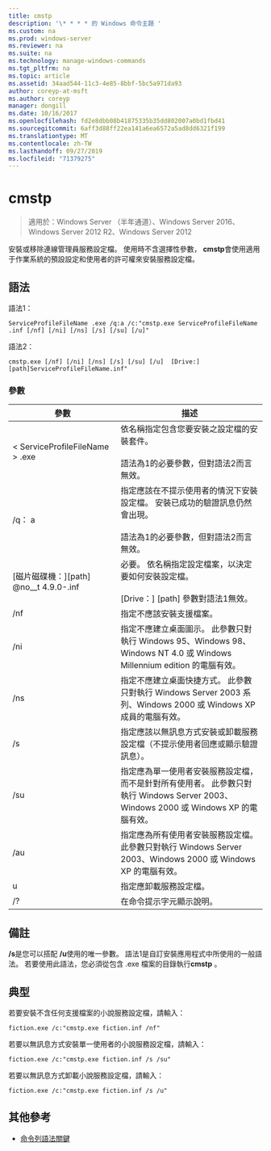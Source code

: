 ```yaml
---
title: cmstp
description: '\* * * * 的 Windows 命令主題 '
ms.custom: na
ms.prod: windows-server
ms.reviewer: na
ms.suite: na
ms.technology: manage-windows-commands
ms.tgt_pltfrm: na
ms.topic: article
ms.assetid: 34aad544-11c3-4e85-8bbf-5bc5a971da93
author: coreyp-at-msft
ms.author: coreyp
manager: dongill
ms.date: 10/16/2017
ms.openlocfilehash: fd2e8dbb08b41875335b35dd802007a0bd1fbd41
ms.sourcegitcommit: 6aff3d88ff22ea141a6ea6572a5ad8dd6321f199
ms.translationtype: MT
ms.contentlocale: zh-TW
ms.lasthandoff: 09/27/2019
ms.locfileid: "71379275"
---
```

# <a name="cmstp"></a>cmstp

>適用於：Windows Server （半年通道）、Windows Server 2016、Windows Server 2012 R2、Windows Server 2012

安裝或移除連線管理員服務設定檔。 使用時不含選擇性參數， **cmstp**會使用適用于作業系統的預設設定和使用者的許可權來安裝服務設定檔。 
## <a name="syntax"></a>語法
語法1：
```
ServiceProfileFileName .exe /q:a /c:"cmstp.exe ServiceProfileFileName .inf [/nf] [/ni] [/ns] [/s] [/su] [/u]"
```
語法2：
```
cmstp.exe [/nf] [/ni] [/ns] [/s] [/su] [/u]  [Drive:][path]ServiceProfileFileName.inf"
```
### <a name="parameters"></a>參數
|參數|描述|
|-------|--------|
|< ServiceProfileFileName > .exe|依名稱指定包含您要安裝之設定檔的安裝套件。<br /><br />語法為1的必要參數，但對語法2而言無效。|
|/q： a|指定應該在不提示使用者的情況下安裝設定檔。 安裝已成功的驗證訊息仍然會出現。<br /><br />語法為1的必要參數，但對語法2而言無效。|
|[磁片磁碟機：][path] @no__t 4.9.0-.inf|必要。 依名稱指定設定檔案，以決定要如何安裝設定檔。<br /><br />[Drive：] [path] 參數對語法1無效。|
|/nf|指定不應該安裝支援檔案。|
|/ni|指定不應建立桌面圖示。 此參數只對執行 Windows 95、Windows 98、Windows NT 4.0 或 Windows Millennium edition 的電腦有效。|
|/ns|指定不應建立桌面快捷方式。 此參數只對執行 Windows Server 2003 系列、Windows 2000 或 Windows XP 成員的電腦有效。|
|/s|指定應該以無訊息方式安裝或卸載服務設定檔（不提示使用者回應或顯示驗證訊息）。|
|/su|指定應為單一使用者安裝服務設定檔，而不是針對所有使用者。 此參數只對執行 Windows Server 2003、Windows 2000 或 Windows XP 的電腦有效。|
|/au|指定應為所有使用者安裝服務設定檔。 此參數只對執行 Windows Server 2003、Windows 2000 或 Windows XP 的電腦有效。|
|u|指定應卸載服務設定檔。|
|/?|在命令提示字元顯示說明。|
## <a name="remarks"></a>備註
**/s**是您可以搭配 **/u**使用的唯一參數。
語法1是自訂安裝應用程式中所使用的一般語法。 若要使用此語法，您必須從包含 <ServiceProfileFileName> .exe 檔案的目錄執行**cmstp** 。
## <a name="BKMK_Examples"></a>典型
若要安裝不含任何支援檔案的小說服務設定檔，請輸入：
```
fiction.exe /c:"cmstp.exe fiction.inf /nf"
```
若要以無訊息方式安裝單一使用者的小說服務設定檔，請輸入：
```
fiction.exe /c:"cmstp.exe fiction.inf /s /su"
```
若要以無訊息方式卸載小說服務設定檔，請輸入：
```
fiction.exe /c:"cmstp.exe fiction.inf /s /u"
```
## <a name="additional-references"></a>其他參考
-   [命令列語法關鍵](command-line-syntax-key.md)
